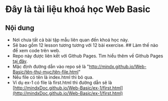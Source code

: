 # Đây là tài liệu khoá học Web Basic

## Nội dung

- Nơi chưa tất cả bài tập mẫu liên quan đến khoá học này.
- Sẽ bao gồm 12 lesson tương tương với 12 bài exercise. ## Làm thế nào để xem code trên web.
- Repo này được liên kết với Github Pages. Tìm hiểu thêm về Github Pages [tại đây](http://pages.guthub.com).
- Mặc định đường dẫn vào repo sẽ là "http://mindx.github.io/Web-Basic/tên-thư-mục/tên-file.html"
- Nếu file có tên là index.html thì bỏ qua.
- Ví dụ ex-1 có file là first.html thì đường dẫn sẽ là [http://mindxDoc.github.io/Web-Basic/ex-1/first.html](http://mindxDoc.github.io/Web-Basic/ex-1/first.html)
